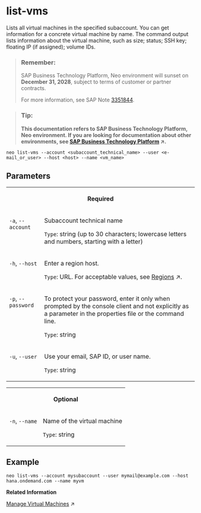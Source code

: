 <!-- loio962ccbbd5f634f918bbea9c1bf4273c3 -->

# list-vms

Lists all virtual machines in the specified subaccount. You can get information for a concrete virtual machine by name. The command output lists information about the virtual machine, such as size; status; SSH key; floating IP \(if assigned\); volume IDs.



> ### Remember:  
> SAP Business Technology Platform, Neo environment will sunset on **December 31, 2028**, subject to terms of customer or partner contracts.
> 
> For more information, see SAP Note [3351844](https://me.sap.com/notes/3351844).

> ### Tip:  
> **This documentation refers to SAP Business Technology Platform, Neo environment. If you are looking for documentation about other environments, see [SAP Business Technology Platform](https://help.sap.com/viewer/65de2977205c403bbc107264b8eccf4b/Cloud/en-US/6a2c1ab5a31b4ed9a2ce17a5329e1dd8.html "SAP Business Technology Platform (SAP BTP) is an integrated offering comprised of four technology portfolios: database and data management, application development and integration, analytics, and intelligent technologies. The platform offers users the ability to turn data into business value, compose end-to-end business processes, and build and extend SAP applications quickly.") :arrow_upper_right:.**



```
neo list-vms --account <subaccount_technical_name> --user <e-mail_or_user> --host <host> --name <vm_name>
```



## Parameters




<table>
<tr>
<th valign="top" colspan="2">

Required

</th>
</tr>
<tr>
<td valign="top">

`-a`, `--account`

</td>
<td valign="top">

Subaccount technical name

`Type`: string \(up to 30 characters; lowercase letters and numbers, starting with a letter\)

</td>
</tr>
<tr>
<td valign="top">

`-h`, `--host`

</td>
<td valign="top">

Enter a region host.

`Type`: URL. For acceptable values, see [Regions](https://help.sap.com/viewer/65de2977205c403bbc107264b8eccf4b/Cloud/en-US/350356d1dc314d3199dca15bd2ab9b0e.html "You can deploy applications in different regions. Each region represents a geographical location (for example, Europe, US East) where applications, data, or services are hosted.") :arrow_upper_right:.

</td>
</tr>
<tr>
<td valign="top">

`-p`, `--password`

</td>
<td valign="top">

To protect your password, enter it only when prompted by the console client and not explicitly as a parameter in the properties file or the command line.

`Type`: string

</td>
</tr>
<tr>
<td valign="top">

`-u`, `--user`

</td>
<td valign="top">

Use your email, SAP ID, or user name.

`Type`: string

</td>
</tr>
</table>


<table>
<tr>
<th valign="top" colspan="2">

Optional

</th>
</tr>
<tr>
<td valign="top">

`-n`, `--name` 

</td>
<td valign="top">

Name of the virtual machine

`Type`: string

</td>
</tr>
</table>



## Example

```
neo list-vms --account mysubaccount --user mymail@example.com --host hana.ondemand.com --name myvm
```

**Related Information**  


[Manage Virtual Machines](https://help.sap.com/viewer/c746ff81651e4b8fb6efc11146091016/Cloud/en-US/c0d2dd37428944d3b673ffdd74f3a975.html "You can create and start a virtual machine using either the SAP BTP cockpit or the console client. Then, you establish a secure communication channel to it over Secure Shell (SSH) protocol. You open an SSH tunnel and get all the communication details needed for you to log in to the virtual machine and install and maintain your software.") :arrow_upper_right:

